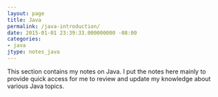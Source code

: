 ```yaml
---
layout: page
title: Java
permalink: /java-introduction/
date: 2015-01-01 23:39:33.000000000 -08:00
categories:
- java
jtype: notes_java
---
```


This section contains my notes on Java. I put the notes here mainly to provide quick access for me to review and update my knowledge about various Java topics.
